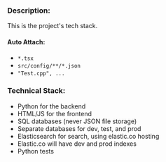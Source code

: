 ### Description:
This is the project's tech stack.

#### Auto Attach:
- `*.tsx`
- `src/config/**/*.json`
- `"Test.cpp", ...`

### Technical Stack:
- Python for the backend
- HTML/JS for the frontend
- SQL databases (never JSON file storage)
- Separate databases for dev, test, and prod
- Elasticsearch for search, using elastic.co hosting
- Elastic.co will have dev and prod indexes
- Python tests
